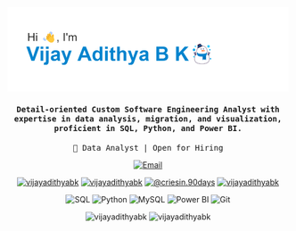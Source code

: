 <div align="center">
  <img src="https://github.com/VijayAdithyaBK/VijayAdithyaBK/blob/main/header.png" alt="banner that says I'm Vijay Adithya B K">
  <h4><samp>Detail-oriented Custom Software Engineering Analyst with expertise in data analysis, migration, and visualization, proficient in SQL, Python, and Power BI.</samp></h4>
  <p><samp>🚀 Data Analyst | Open for Hiring</samp></p>
  <p>
    <a href="mailto:vijayadithyabk@outlook.com">
      <img src="https://img.shields.io/badge/Email-vijayadithyabk%40outlook.com-red?style=for-the-badge&logo=gmail" alt="Email">
    </a>
  </p>
  <p>
    <a href="https://linkedin.com/in/vijayadithyabk" target="blank"><img src="https://raw.githubusercontent.com/rahuldkjain/github-profile-readme-generator/master/src/images/icons/Social/linked-in-alt.svg" alt="vijayadithyabk" height="30" width="40" /></a>
    <a href="https://www.leetcode.com/vijayadithyabk" target="blank"><img src="https://raw.githubusercontent.com/rahuldkjain/github-profile-readme-generator/master/src/images/icons/Social/leet-code.svg" alt="vijayadithyabk" height="30" width="40" /></a>
    <a href="https://medium.com/@criesin.90days" target="blank"><img src="https://raw.githubusercontent.com/rahuldkjain/github-profile-readme-generator/master/src/images/icons/Social/medium.svg" alt="@criesin.90days" height="30" width="40" /></a>
    <a href="https://www.hackerrank.com/vijayadithyabk" target="blank"><img src="https://raw.githubusercontent.com/rahuldkjain/github-profile-readme-generator/master/src/images/icons/Social/hackerrank.svg" alt="vijayadithyabk" height="30" width="40" /></a>
  </p>
</div>

<div align="center">
  <p>
    <img src="https://img.shields.io/badge/sql-%234479A1.svg?style=for-the-badge&logo=sql&logoColor=white" alt="SQL" height="30">
    <img src="https://img.shields.io/badge/python-3670A0?style=for-the-badge&logo=python&logoColor=ffdd54" alt="Python" height="30">
    <img src="https://img.shields.io/badge/mysql-%234479A1.svg?style=for-the-badge&logo=mysql&logoColor=white" alt="MySQL" height="30">
    <img src="https://img.shields.io/badge/power_bi-%23F2C811.svg?style=for-the-badge&logo=powerbi&logoColor=black" alt="Power BI" height="30">
<!--     <img src="https://img.shields.io/badge/typescript-%23007ACC.svg?style=for-the-badge&logo=typescript&logoColor=white" alt="TypeScript" height="30">
    <img src="https://img.shields.io/badge/angular-%23DD0031.svg?style=for-the-badge&logo=angular&logoColor=white" alt="Angular" height="30">
    <img src="https://img.shields.io/badge/react-%2320232a.svg?style=for-the-badge&logo=react&logoColor=%2361DAFB" alt="React" height="30"> -->
    <img src="https://img.shields.io/badge/git-%23F05032.svg?style=for-the-badge&logo=git&logoColor=white" alt="Git" height="30">
  </p>
</div>

<!--<h1><samp>Featured</samp></h1>
<div align="center">
  <a href="https://vijayadithyabk.github.io/AngularPortfolio/home">
    <img src="https://img.shields.io/badge/Angular%20Portfolio-Explore🪐-ff69b4?style=for-the-badge" alt="Angular Portfolio">
  </a>
  <a href="https://github.com/VijayAdithyaBK/StockPriceForecasting">
    <img src="https://img.shields.io/badge/Stock%20Price%20Forecasting-Discover📈-ffd700?style=for-the-badge" alt="Stock Price Forecasting using Exponential Smoothing">
  </a>
  <a href="https://vijayadithyabk.github.io/Colors-Palletes/">
    <img src="https://img.shields.io/badge/Colors--Palettes%20Nebula-Experience💫-blue?style=for-the-badge" alt="Colors-Palettes Nebula">
  </a>
  <a href="https://github.com/VijayAdithyaBK/DailyExpenseTracker">
    <img src="https://img.shields.io/badge/Daily%20Expense%20Tracker-Check%20It%20Out🧾-orange?style=for-the-badge" alt="Daily Expense Tracker">
  </a>
  <a href="https://vijayadithyabk.github.io/WeatherApp">
    <img src="https://img.shields.io/badge/Weather%20Interstellar%20App-View🌦️-9cf?style=for-the-badge" alt="Weather Interstellar App">
  </a>
  <a href="https://github.com/VijayAdithyaBK/voice_notes">
    <img src="https://img.shields.io/badge/Voice%20Notes-Take%20Notes🎙️-red?style=for-the-badge" alt="Voice Notes">
  </a>
</div>-->

<div align="center">
  <img  src="https://github-readme-stats.vercel.app/api/top-langs/?username=VijayAdithyabk&theme=default&hide_border=true&include_all_commits=true&count_private=true&layout=compact" alt="vijayadithyabk" />
  <img  src="https://github-readme-stats.vercel.app/api?username=VijayAdithyabk&theme=default&hide_border=true&include_all_commits=true&count_private=true" alt="vijayadithyabk" />
</div>
